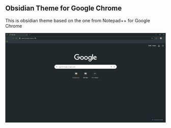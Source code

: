 ## Obsidian Theme for Google Chrome

This is obsidian theme based on the one from Notepad++ for Google Chrome

![](images/chrome_screenshot.png)
